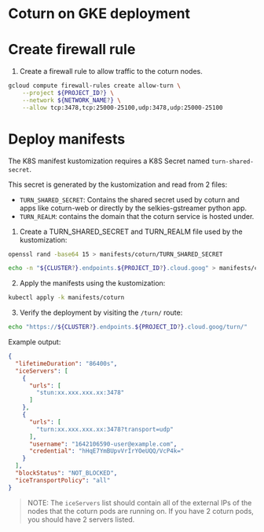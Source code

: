 # Coturn on GKE deployment

# Create firewall rule

1. Create a firewall rule to allow traffic to the coturn nodes.

```bash
gcloud compute firewall-rules create allow-turn \
    --project ${PROJECT_ID?} \
    --network ${NETWORK_NAME?} \
    --allow tcp:3478,tcp:25000-25100,udp:3478,udp:25000-25100
```

# Deploy manifests

The K8S manifest kustomization requires a K8S Secret named `turn-shared-secret`.

This secret is generated by the kustomization and read from 2 files:

- `TURN_SHARED_SECRET`: Contains the shared secret used by coturn and apps like coturn-web or directly by the selkies-gstreamer python app.
- `TURN_REALM`: contains the domain that the coturn service is hosted under.

1. Create a TURN_SHARED_SECRET and TURN_REALM file used by the kustomization:

```bash
openssl rand -base64 15 > manifests/coturn/TURN_SHARED_SECRET
```

```bash
echo -n "${CLUSTER?}.endpoints.${PROJECT_ID?}.cloud.goog" > manifests/coturn/TURN_REALM
```

2. Apply the manifests using the kustomization:

```bash
kubectl apply -k manifests/coturn
```

3. Verify the deployment by visiting the `/turn/` route:

```bash
echo "https://${CLUSTER?}.endpoints.${PROJECT_ID?}.cloud.goog/turn/"
```

Example output:

```json
{
  "lifetimeDuration": "86400s",
  "iceServers": [
    {
      "urls": [
        "stun:xx.xxx.xxx.xx:3478"
      ]
    },
    {
      "urls": [
        "turn:xx.xxx.xxx.xx:3478?transport=udp"
      ],
      "username": "1642106590-user@example.com",
      "credential": "hHqE7YmBUpvVrIrYOeUQQ/VcP4k="
    }
  ],
  "blockStatus": "NOT_BLOCKED",
  "iceTransportPolicy": "all"
}
```

> NOTE: The `iceServers` list should contain all of the external IPs of the nodes that the coturn pods are running on.
> If you have 2 coturn pods, you should have 2 servers listed.